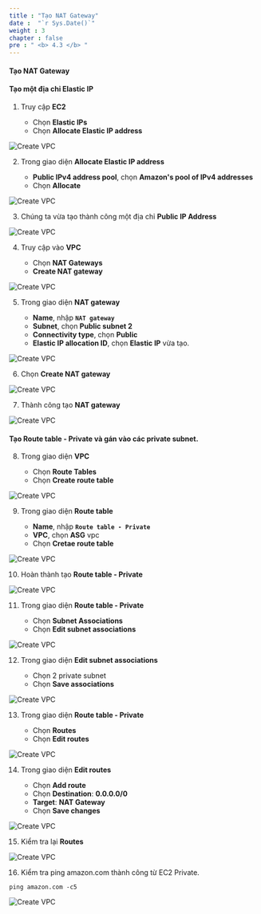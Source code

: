 ```yaml
---
title : "Tạo NAT Gateway"
date :  "`r Sys.Date()`" 
weight : 3 
chapter : false
pre : " <b> 4.3 </b> "
---
```


#### Tạo NAT Gateway

#### Tạo một địa chỉ Elastic IP

1. Truy cập **EC2**

   - Chọn **Elastic IPs**
   - Chọn **Allocate Elastic IP address**


![Create VPC](/images/4-CreateEc2Server-update/3-Create-NAT-Gateway/Nat-img1.png?featherlight=false&width=60pc)


2. Trong giao diện **Allocate Elastic IP address**

   - **Public IPv4 address pool**, chọn **Amazon's pool of IPv4 addresses**
   - Chọn **Allocate**

![Create VPC](/images/4-CreateEc2Server-update/3-Create-NAT-Gateway/Nat-img2.png?featherlight=false&width=60pc)

3. Chúng ta vừa tạo thành công một địa chỉ **Public IP Address**

![Create VPC](/images/4-CreateEc2Server-update/3-Create-NAT-Gateway/Nat-3.png?featherlight=false&width=60pc)

4. Truy cập vào **VPC**

   - Chọn **NAT Gateways**
   - **Create NAT gateway**

![Create VPC](/images/4-CreateEc2Server-update/3-Create-NAT-Gateway/Nat-img4.png?featherlight=false&width=60pc)

5. Trong giao diện **NAT gateway**

   - **Name**, nhập **```NAT gateway```**
   - **Subnet**, chọn **Public subnet 2**
   - **Connectivity type**, chọn **Public**
   - **Elastic IP allocation ID**, chọn **Elastic IP** vừa tạo.

![Create VPC](/images/4-CreateEc2Server-update/3-Create-NAT-Gateway/Nat-5.png?featherlight=false&width=60pc)

6. Chọn **Create NAT gateway**

![Create VPC](/images/4-CreateEc2Server-update/3-Create-NAT-Gateway/Nat-6.png?featherlight=false&width=60pc)

7. Thành công tạo **NAT gateway**


![Create VPC](/images/4-CreateEc2Server-update/3-Create-NAT-Gateway/Nat-7.png?featherlight=false&width=60pc)


#### Tạo Route table - Private và gán vào các private subnet.

8. Trong giao diện **VPC**

   - Chọn **Route Tables**
   - Chọn **Create route table**

![Create VPC](/images/4-CreateEc2Server-update/3-Create-NAT-Gateway/Nat-img8.png?featherlight=false&width=60pc)

9. Trong giao diện **Route table**

   - **Name**, nhập **```Route table - Private```**
   - **VPC**, chọn **ASG** vpc
   - Chọn **Cretae route table**

![Create VPC](/images/4-CreateEc2Server-update/3-Create-NAT-Gateway/Nat-img9.png?featherlight=false&width=60pc)

10.   Hoàn thành tạo **Route table - Private**



![Create VPC](/images/4-CreateEc2Server-update/3-Create-NAT-Gateway/Nat-img10.png?featherlight=false&width=60pc)

11. Trong giao diện **Route table - Private**

    - Chọn **Subnet Associations**
    - Chọn **Edit subnet associations**

![Create VPC](/images/4-CreateEc2Server-update/3-Create-NAT-Gateway/Nat-img11.png?featherlight=false&width=60pc)

12. Trong giao diện **Edit subnet associations**

     - Chọn 2 private subnet
     - Chọn **Save associations**

![Create VPC](/images/4-CreateEc2Server-update/3-Create-NAT-Gateway/Nat-img12.png?featherlight=false&width=60pc)

13. Trong giao diện **Route table - Private**


     - Chọn **Routes**
     - Chọn **Edit routes**

![Create VPC](/images/4-CreateEc2Server-update/3-Create-NAT-Gateway/Nat-img13.png?featherlight=false&width=60pc)

14. Trong giao diện **Edit routes**


     - Chọn **Add route**
     - Chọn **Destination**: **0.0.0.0/0**
     - **Target**: **NAT Gateway**
     - Chọn **Save changes**

![Create VPC](/images/4-CreateEc2Server-update/3-Create-NAT-Gateway/Nat-img14.png?featherlight=false&width=60pc)

15.  Kiểm tra lại **Routes**

![Create VPC](/images/4-CreateEc2Server-update/3-Create-NAT-Gateway/Nat-img15.png?featherlight=false&width=60pc)

16. Kiểm tra ping amazon.com thành công từ EC2 Private.

```
ping amazon.com -c5
```

![Create VPC](/images/4-CreateEc2Server-update/3-Create-NAT-Gateway/Nat-16.png?featherlight=false&width=60pc)
